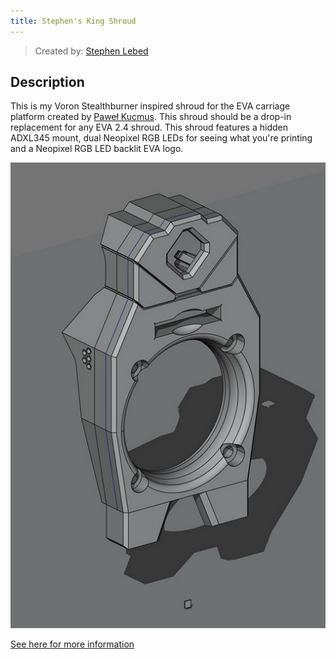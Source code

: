 ```yaml
---
title: Stephen's King Shroud
---
```


> Created by: [Stephen Lebed](https://github.com/slebed)

## Description
This is my Voron Stealthburner inspired shroud for the EVA carriage platform created by [Paweł Kucmus](https://main.eva-3d.page/).  This shroud should be a drop-in replacement for any EVA 2.4 shroud.  This shroud features a hidden ADXL345 mount, dual Neopixel RGB LEDs for seeing what you're printing and a Neopixel RGB LED backlit EVA logo.


![Stephen's King Shroud](shrouds/assets/kingshroud_177_cad_sm.jpg)

[See here for more information](shrouds/kings_shroud.md)
